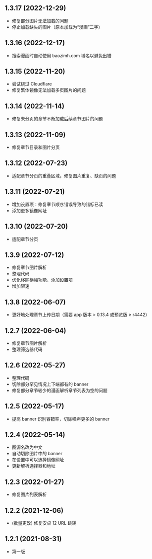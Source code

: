 ## 1.3.17 (2022-12-29)

- 修复部分图片无法加载的问题
- 停止加载缺失的图片（原本加载为“漫画”二字）

## 1.3.16 (2022-12-17)

- 搜索漫画时自动使用 baozimh.com 域名以避免出错

## 1.3.15 (2022-11-20)

- 尝试绕过 Cloudflare
- 修复繁体镜像无法加载多页图片的问题

## 1.3.14 (2022-11-14)

- 修复未分页的章节不断加载后续章节图片的问题

## 1.3.13 (2022-11-09)

- 修复章节目录和图片分页

## 1.3.12 (2022-07-23)

- 适配章节分页的重叠区域，修复图片重复、缺页的问题

## 1.3.11 (2022-07-21)

- 增加设置项：修复章节顺序错误导致的错标已读
- 添加更多镜像网址

## 1.3.10 (2022-07-20)

- 适配章节分页

## 1.3.9 (2022-07-12)

- 修复章节图片解析
- 整理代码
- 优化移除横幅功能，添加设置项
- 增加限速

## 1.3.8 (2022-06-07)

- 更好地处理章节上传日期（需要 app 版本 > 0.13.4 或预览版 ≥ r4442）

## 1.2.7 (2022-06-04)

- 修复章节图片解析
- 整理筛选器代码

## 1.2.6 (2022-05-27)

- 整理代码
- 切除部分罕见情况上下端都有的 banner
- 修复部分章节较少的漫画解析章节列表为空的问题

## 1.2.5 (2022-05-17)

- 提高 banner 识别容错率，切除噪声更多的 banner

## 1.2.4 (2022-05-14)

- 图源名改为中文
- 自动切除图片中的 banner
- 在设置中可以选择镜像网址
- 更新解析选择器和地址

## 1.2.3 (2022-01-27)

- 修复图片列表解析

## 1.2.2 (2021-12-06)

- (批量更改) 修复安卓 12 URL 跳转

## 1.2.1 (2021-08-31)

- 第一版
